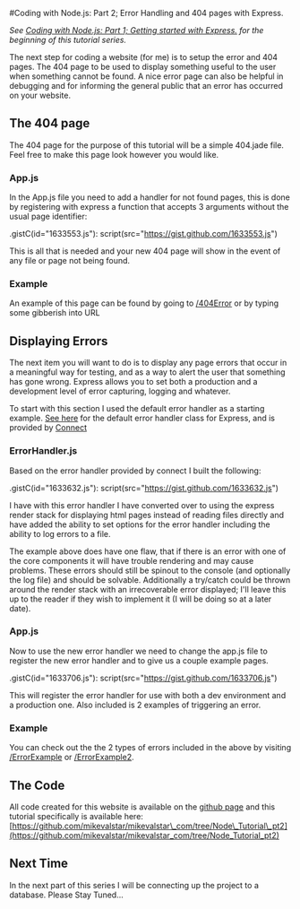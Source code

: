 #Coding with Node.js: Part 2; Error Handling and 404 pages with Express.

_See [Coding with Node.js: Part 1; Getting started with Express.](/Blog/103/Coding_with_Node.js_Part_1_Getting_started_with_Express) for the beginning of this tutorial series._

The next step for coding a website (for me) is to setup the error and 404 pages. The 404 page to be used to display something useful to the user when something cannot be found. A nice error page can also be helpful in debugging and for informing the general public that an error has occurred on your website.

## The 404 page
The 404 page for the purpose of this tutorial will be a simple 404.jade file. Feel free to make this page look however you would like. 
 
### App.js
In the App.js file you need to add a handler for not found pages, this is done by registering with express a function that accepts 3 arguments without the usual page identifier:

.gistC(id="1633553.js"): script(src="https://gist.github.com/1633553.js")

This is all that is needed and your new 404 page will show in the event of any file or page not being found.

### Example
An example of this page can be found by going to [/404Error](/404error) or by typing some gibberish into URL
 
## Displaying Errors
The next item you will want to do is to display any page errors that occur in a meaningful way for testing, and as a way to alert the user that something has gone wrong. Express allows you to set both a production and a development level of error capturing, logging  and whatever.

To start with this section I used the default error handler as a starting example. [See here](https://github.com/senchalabs/connect/blob/master/lib/middleware/errorHandler.js) for the default error handler class for Express, and is provided by [Connect](https://github.com/senchalabs/connect)

### ErrorHandler.js
Based on the error handler provided by connect I built the following:

.gistC(id="1633632.js"): script(src="https://gist.github.com/1633632.js")

I have with this error handler I have converted over to using the express render stack for displaying html pages instead of reading files directly and have added the ability to set options for the error handler including the ability to log errors to a file. 

The example above does have one flaw, that if there is an error with one of the core components it will have trouble rendering and may cause problems. These errors should still be spinout to the console (and optionally the log file) and should be solvable. Additionally a try/catch could be thrown around the render stack with an irrecoverable error displayed; I'll leave this up to the reader if they wish to implement it (I will be doing so at a later date).

### App.js
Now to use the new error handler we need to change the app.js file to register the new error handler and to give us a couple example pages. 

.gistC(id="1633706.js"): script(src="https://gist.github.com/1633706.js")

This will register the error handler for use with both a dev environment and a production one. Also included is 2 examples of triggering an error.

### Example

You can check out the the 2 types of errors included in the above by visiting [/ErrorExample](/ErrorExample) or [/ErrorExample2](/ErrorExample2).

## The Code
All code created for this website is available on the [github page](https://github.com/mikevalstar/mikevalstar_com) and this tutorial specifically is available here: [https://github.com/mikevalstar/mikevalstar\_com/tree/Node\_Tutorial\_pt2](https://github.com/mikevalstar/mikevalstar_com/tree/Node_Tutorial_pt2)

## Next Time
In the next part of this series I will be connecting up the project to a database. Please Stay Tuned...

